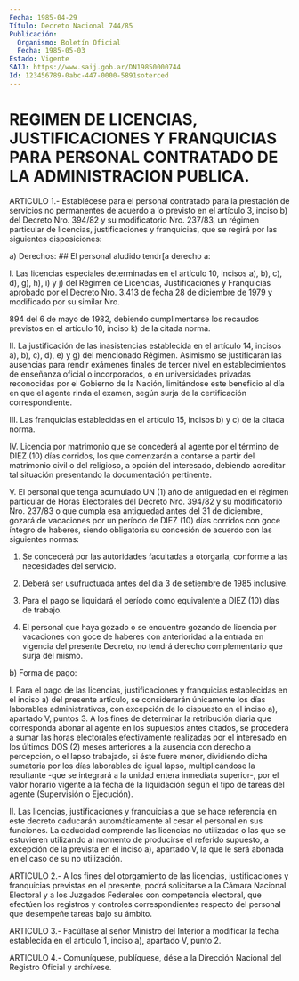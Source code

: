 ```yaml
---
Fecha: 1985-04-29
Título: Decreto Nacional 744/85
Publicación:
  Organismo: Boletín Oficial
  Fecha: 1985-05-03
Estado: Vigente
SAIJ: https://www.saij.gob.ar/DN19850000744
Id: 123456789-0abc-447-0000-5891soterced
---
```

# REGIMEN DE LICENCIAS, JUSTIFICACIONES Y FRANQUICIAS PARA PERSONAL CONTRATADO DE LA ADMINISTRACION PUBLICA.

<a id="1"></a>
ARTICULO  1.-  Establécese  para  el  personal  contratado  para la prestación de servicios no permanentes de acuerdo a lo previsto  en el artículo 3, inciso b) del Decreto Nro. 394/82 y su modificatorio  Nro.  237/83,  un  régimen  particular de licencias, justificaciones  y franquicias, que se regirá  por  las  siguientes disposiciones:

a) Derechos: ##           El personal  aludido  tendr[a derecho a:

I.  Las  licencias  especiales  determinadas  en  el  artículo  10, incisos a), b), c), d), g), h), i)  y  j) del Régimen de Licencias, Justificaciones y Franquicias aprobado por  el  Decreto  Nro. 3.413 de  fecha 28 de diciembre de 1979 y modificado por su similar  Nro.

894 del  6  de  mayo  de 1982, debiendo cumplimentarse los recaudos previstos en el artículo  10,  inciso  k)  de la citada norma.

II.  La  justificación  de  las  inasistencias  establecida  en  el artículo  14,  incisos  a),  b),  c),  d),  e) y g) del  mencionado Régimen.  Asimismo  se  justificarán  las  ausencias   para  rendir exámenes  finales de tercer nivel en establecimientos de  enseñanza oficial o incorporados,  o  en  universidades  privadas reconocidas por el Gobierno de la Nación, limitándose este beneficio  al día en que  el  agente  rinda  el  examen, según surja de la certificación correspondiente.

III. Las franquicias establecidas  en  el artículo 15, incisos b) y c) de la citada norma.

IV.  Licencia  por matrimonio que se concederá  al  agente  por  el término de DIEZ  (10)  días corridos, los que comenzarán a contarse a  partir del matrimonio  civil  o  del  religioso,  a  opción  del interesado,    debiendo  acreditar  tal  situación  presentando  la documentación pertinente.

V. El personal que  tenga  acumulado UN (1) año de antiguedad en el régimen particular de Horas  Electorales  del Decreto Nro. 394/82 y su modificatorio Nro. 237/83 o que cumpla esa  antiguedad antes del 31 de diciembre, gozará de vacaciones por un período  de  DIEZ (10) días  corridos  con goce íntegro de haberes, siendo obligatoria  su concesión de acuerdo con las siguientes normas:

1.  Se  concederá  por  las  autoridades  facultadas  a  otorgarla, conforme a las necesidades del servicio.

2. Deberá ser usufructuada  antes  del  día  3 de setiembre de 1985 inclusive.

3.  Para  el pago se liquidará el período como equivalente  a  DIEZ (10) días de trabajo.

4. El personal  que  haya gozado o se encuentre gozando de licencia por vacaciones con goce  de  haberes  con anterioridad a la entrada en vigencia del presente Decreto, no tendrá  derecho complementario que surja del mismo.

b) Forma de pago:

I.  Para  el pago de las licencias, justificaciones  y  franquicias establecidas en el inciso a) del presente artículo, se considerarán  únicamente  los  días laborables administrativos, con excepción de lo dispuesto en el  inciso a), apartado V, puntos 3. A los  fines  de  determinar la retribución  diaria  que  corresponda abonar al agente  en  los  supuestos  antes citados, se procederá a sumar  las  horas  electorales  efectivamente   realizadas  por  el interesado en los últimos DOS (2) meses anteriores  a  la  ausencia con  derecho  a  percepción,  o  el  lapso trabajado, si éste fuere menor, dividiendo dicha sumatoria por  los días laborables de igual lapso, multiplicándose la resultante -que  se integrará a la unidad entera  inmediata  superior-,  por el valor horario  vigente  a  la fecha  de  la  liquidación  según el  tipo  de  tareas  del  agente (Supervisión o Ejecución).

II. Las licencias, justificaciones  y  franquicias  a  que  se hace referencia  en  este decreto caducarán automáticamente al cesar  el personal en sus funciones.  La caducidad comprende las licencias no utilizadas  o  las  que  se estuvieren  utilizando  al  momento  de producirse el referido supuesto,  a  excepción de la prevista en el inciso a), apartado V, la que le será  abonada  en el caso de su no utilización.

<a id="2"></a>
ARTICULO  2.-  A  los  fines  del  otorgamiento  de  las licencias, justificaciones  y  franquicias  previstas  en  el presente,  podrá solicitarse  a  la  Cámara  Nacional  Electoral  y  a los  Juzgados Federales con competencia electoral, que efectúen los  registros  y controles  correspondientes  respecto  del  personal  que desempeñe tareas bajo su ámbito.

<a id="3"></a>
ARTICULO  3.-  Facúltase al señor Ministro del Interior a modificar la fecha establecida  en  el  artículo  1,  inciso  a), apartado V, punto 2.

<a id="4"></a>
ARTICULO  4.- Comuníquese, publíquese, dése a la Dirección Nacional del Registro Oficial y archívese.